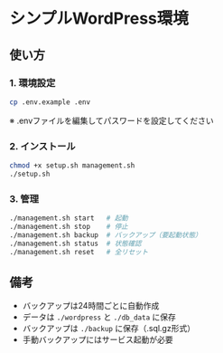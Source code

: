 # シンプルWordPress環境

## 使い方

### 1. 環境設定
```bash
cp .env.example .env
```
※ .envファイルを編集してパスワードを設定してください

### 2. インストール
```bash
chmod +x setup.sh management.sh
./setup.sh
```

### 3. 管理
```bash
./management.sh start   # 起動
./management.sh stop    # 停止
./management.sh backup  # バックアップ（要起動状態）
./management.sh status  # 状態確認
./management.sh reset   # 全リセット
```

## 備考
- バックアップは24時間ごとに自動作成
- データは `./wordpress` と `./db_data` に保存  
- バックアップは `./backup` に保存（.sql.gz形式）
- 手動バックアップにはサービス起動が必要

